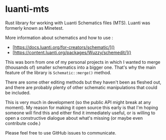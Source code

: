 # luanti-mts

Rust library for working with Luanti Schematics files (MTS). Luanti was
formerly known as Minetest.

More information about schematics and how to use :

* [https://docs.luanti.org/for-creators/schematic/]()
* [https://content.luanti.org/packages/Wuzzy/schemedit/]()

This was born from one of my personal projects in which I wanted to merge
(thousands of) smaller schematics into a bigger one. That's why the main
feature of the library is `Schematic::merge()` method.

There are some other editing methods but they haven't been as fleshed out, and
there are probably plenty of other schematic manipulations that could be
included.

This is very much in development (so the public API might break at any moment).
My reason for making it open source this early is that I'm hoping someone will
find this and either find it immediately useful, or is willing to open a
constructive dialogue about what's missing (or maybe even contribute code.)

Please feel free to use GitHub issues to communicate.
